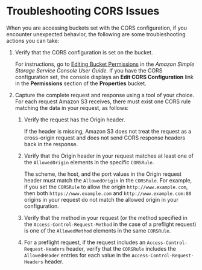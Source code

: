 # Troubleshooting CORS Issues<a name="cors-troubleshooting"></a>

When you are accessing buckets set with the CORS configuration, if you encounter unexpected behavior, the following are some troubleshooting actions you can take:

1. Verify that the CORS configuration is set on the bucket\. 

   For instructions, go to [Editing Bucket Permissions](http://docs.aws.amazon.com/AmazonS3/latest/user-guide/EditingBucketPermissions.html) in the *Amazon Simple Storage Service Console User Guide*\. If you have the CORS configuration set, the console displays an **Edit CORS Configuration** link in the **Permissions** section of the **Properties** bucket\.

1. Capture the complete request and response using a tool of your choice\. For each request Amazon S3 receives, there must exist one CORS rule matching the data in your request, as follows:

   1. Verify the request has the Origin header\. 

      If the header is missing, Amazon S3 does not treat the request as a cross\-origin request and does not send CORS response headers back in the response\.

   1. Verify that the Origin header in your request matches at least one of the `AllowedOrigin` elements in the specific `CORSRule`\. 

      The scheme, the host, and the port values in the Origin request header must match the `AllowedOrigin` in the `CORSRule`\. For example, if you set the `CORSRule` to allow the origin `http://www.example.com`, then both `https://www.example.com` and `http://www.example.com:80` origins in your request do not match the allowed origin in your configuration\.

   1.  Verify that the method in your request \(or the method specified in the `Access-Control-Request-Method` in the case of a preflight request\) is one of the `AllowedMethod` elements in the same `CORSRule`\. 

   1. For a preflight request, if the request includes an `Access-Control-Request-Headers` header, verify that the `CORSRule` includes the `AllowedHeader` entries for each value in the `Access-Control-Request-Headers` header\. 